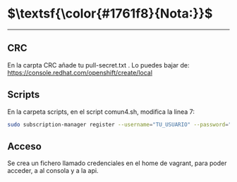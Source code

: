 # $\textsf{\color{#1761f8}{Nota:}}$
-----
## CRC
En la carpta CRC añade tu pull-secret.txt . 
Lo puedes bajar de: https://console.redhat.com/openshift/create/local
## Scripts
En la carpeta scripts, en el script comun4.sh, modifica la linea 7:
``` bash
sudo subscription-manager register --username="TU_USUARIO" --password="TU_CONTRASEÑA"
```
## Acceso
Se crea un fichero llamado credenciales en el home de vagrant, para poder acceder, a al consola y a la api.
